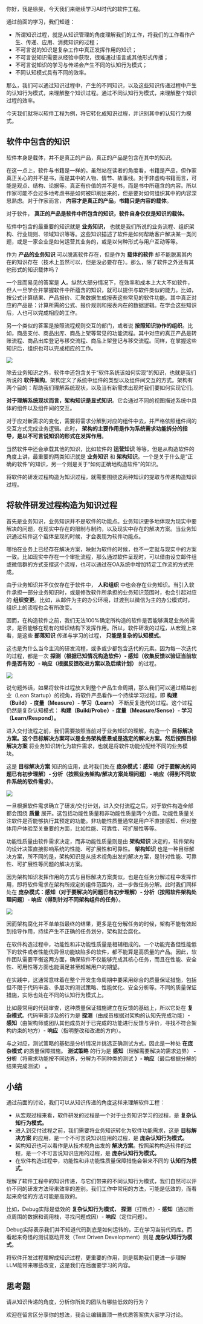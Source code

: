 你好，我是徐昊，今天我们来继续学习AI时代的软件工程。

通过前面的学习，我们知道：

- 所谓知识过程，就是从知识管理的角度理解我们的工作，将我们的工作看作产生、传递、应用、消费知识的过程；
- 不可言说的知识是复杂工作中真正发挥作用的知识；
- 不可言说知识需要从经验中获取，很难通过语言或其他形式传播；
- 不可言说知识的学习与传递会产生不同的认知行为模式；
- 不同认知模式具有不同的效率。

那么，我们可以通过知识过程中，产生的不同知识，以及这些知识传递过程中产生的认知行为模式，来理解整个知识过程。通过不同认知行为模式，来理解整个知识过程的效率。

今天我们就将以软件工程为例，将它转化成知识过程，并识别其中的认知行为模式。

## 软件中包含的知识

软件本身是载体，并不是真正的产品，真正的产品是包含在其中的知识。

在这一点上，软件与书籍是一样的。虽然站在读者的角度看，书籍是产品，但作家真正关心的并不是书，而是其中的人物、情节、故事线。对于非虚构书籍而言，可能是观点、结构、论据等。真正有价值的并不是书，而是书中所蕴含的内容。所以作家可能不会过多地考虑书是如何被印刷出来的，但是要对如何组织其中的内容深思熟虑。对于作家而言， **内容才是真正的产品，书籍只是内容的载体**。

对于软件， **真正的产品是软件中所包含的知识，软件自身仅仅是知识的载体。**

软件中包含的最重要的知识就是 **业务知识，** 也就是我们所说的业务流程、组织架构、行业规则、领域知识等等。这些知识描述了软件是如何帮助客户解决某一类问题，或是一家企业是如何运营其业务的，或是以何种形式与用户互动等等。

作为 **产品的业务知识** 可以脱离软件存在，但是作为 **载体的软件** 却不能脱离其内在的知识存在（技术上虽然可以，但是没必要存在）。那么，除了软件之外还有其他形式的知识载体吗？

一个显而易见的答案是 **人**。纵然大部分情况下，在效率和成本上大大不如软件，但人一旦学会并掌握软件中所蕴含的知识，就可以提供与软件类似的能力。比如，按公式计算结果、产品报价、汇聚数据生成报表这些常见的软件功能。其中真正对应的产品是：计算所需的公式、报价规则和报表内在的数据逻辑。在学会这些知识后，人也可以完成相应的工作。

另一个类似的答案是按照流程规则交互的部门，或者说 **按照知识协作的组织**。比如，商品支付、商品出库、商品上架等常见的功能流程。其中对应的真正产品是转账流程、商品出库登记与移交流程、商品上架登记与移交流程。同样，在掌握这些知识后，组织也可以完成相应的工作。

![](https://static001.geekbang.org/resource/image/3b/c4/3b713ff0a6b3db6d76751992d05e63c4.jpg?wh=1990x1200)

除去业务知识之外，软件中还包含关于“软件系统该如何实现”的知识，也就是我们所说的 **软件架构**。架构定义了系统中组件的类型以及组件间交互的方式。架构有两个目的：帮助我们理解系统现状，以及当有新需求出现时我们要如何实现它们。

**对于理解系统现状而言，架构知识是显式知识**。它会通过不同的视图描述系统中具体的组件以及组件间的交互。

对于应对新需求的变化，需要将需求分解到对应的组件中去，并严格依照组件间的交互方式完成业务逻辑。此时， **架构的主要作用是作为系统需求功能拆分的指导，是以不可言说知识的形式在发挥作用**。

当然软件中还会承载其他的知识，比如软件的 **运营知识** 等等，但是从构造软件的角度上讲，最重要的两类知识就是 **业务知识** 和 **架构知识**。一个是关于什么是“正确的软件”的知识，另一个则是关于“如何正确地构造软件”的知识。

将软件的研发过程构造为知识过程，就需要围绕这两种知识的提取与传递构造知识过程。

## 将软件研发过程构造为知识过程

首先是业务知识，业务知识并不是软件的功能点。业务知识更多地体现为现实中要解决的问题，在现实中存在的限制与制约，以及现实中存在的解决方案。当业务知识通过软件这个载体呈现的时候，才会表现为软件功能点。

哪怕在业务上已经存在解决方案，映射为软件的时候，也不一定就与现实中的方案一致。比如现实中存在一个审批流程，那么通过软件呈现时，可以借由设立邮件组或微信群的方式支撑这个流程，也可以通过在OA系统中增加特定工作流的方式完成。

由于业务知识并不仅仅存在于软件中， **人和组织** 中也会存在业务知识。当引入软件承担一部分业务知识时，或是修改软件所承担的业务知识范围时，也会引起对应的 **组织变更**。比如，从邮件为主的办公环境，过渡到以微信为主的办公模式时，组织上的流程也会有所改变。

因而，在构造软件之前，我们无法100%确定所构造的软件是否能够满足业务的需求，是否能够在现有的知识结构下发挥作用。所以，软件研发的过程，从宏观上来看，是这些 **部落知识** 传递与学习的过程， **只能是复杂的认知模式**。

这也是为什么当今主流的研发流程，或多或少都包含迭代的元素。因为每一次迭代的过程，都是一次 **探测（根据已知情况构造软件）\- 感知（收集反馈以验证当前软件是否有效）\- 响应（根据反馈改进方案以及后续计划）** 的过程。

![](https://static001.geekbang.org/resource/image/0e/7c/0e7cd8b31cb5c54c0c21a27ca444f67c.jpg?wh=1920x1080)

说句题外话，如果将软件过程放大到整个产品生命周期，那么我们可以通过精益创业（Lean Startup）的视角，将软件产品看作一个持续学习过程，即 **构建（Build）- 度量（Measure）- 学习（Learn）** 不断反复迭代的过程。这个过程仍然是复杂认知模式： **构建（Build/Probe）- 度量（Measure/Sense）- 学习（Learn/Respond）。**

进入交付流程之前，我们需要按照当前对于业务知识的理解，构造一个 **目标解决方案。这个目标解决方案可以是业务架构愿景或是选定的解决方案。然后按照目标解决方案** 将业务知识转化为软件需求，也就是将软件功能分配给不同的业务模块。

这是 **目标解决方案** 知识的应用，此时我们处在 **庞杂模式：感知（对于要解决的问题已有初步理解）\- 分析（按照业务架构/解决方案处理问题）\- 响应（得到不同软件系统的软件需求）**。

![](https://static001.geekbang.org/resource/image/f2/42/f2a2783968de00cd4aac409785384b42.jpg?wh=1797x734)

一旦根据软件需求确立了研发/交付计划，进入交付流程之后，对于软件构造全部都会围绕 **质量** 展开。这包括功能性质量和非功能性质量两个方面。功能性质量关注软件是否能够执行其预定的功能。非功能性质量通常是用户不直接感知、但对整体用户体验至关重要的方面，比如性能、可靠性、可扩展性等等。

功能性质量由软件需求决定，而非功能性质量则是由 **架构知识** 决定的，软件架构的设计决策直接影响系统的性能、可扩展性和可靠性。 **架构知识** 也是一种目标解决方案，所不同的是，架构知识是从技术视角出发的解决方案，是针对性能、可靠性、可扩展性等问题的解决方案。

因为架构知识发挥作用的方式与目标解决方案类似，也是在任务分解过程中发挥作用，即将软件需求在架构所规定的组件范围内，进一步做任务分解。此时我们同样处在 **庞杂模式：感知（对于要解决的问题已有初步理解）\- 分析（按照软件架构处理问题）\- 响应（得到针对不同架构组件的任务）**。

![](https://static001.geekbang.org/resource/image/f0/2e/f089b6yy603dfd6200cf8a7a15a2b52e.jpg?wh=1920x977)

因而架构腐化并不单单指最终的结果，更多是在分解任务的时候，架构不能有效起到指导作用，持续产生不正确的任务划分，架构就会腐化。

在软件构造过程中，功能性和非功能性质量是相辅相成的。一个功能完备但性能低下的软件或者性能优异但功能缺陷多的软件，都不能算是高质量的产品。因此，软件团队需要平衡这两方面，确保软件不仅能够完成其核心任务，而且在性能、安全性、可用性等方面也能满足甚至超越用户的期望。

在实践中，这通常意味着在整个开发生命周期中要采用综合的质量保证措施，包括但不限于代码审查、多层次的测试策略、性能优化、安全分析等。不同的质量保证措施，实际也处在不同的认知行为模式上。

比如最常用的代码审查，这种质量保证措施建立在反馈的基础上，所以它处在 **复杂模式**。代码审查涉及的行为是 **探测**（由成员根据对架构的认知先完成功能）\- **感知**（由架构师或团队其他成员对于已完成的功能进行反馈与评价，寻找不符合架构约束的地方）- **响应**（指明整改和改进的方向）。

与之对应，测试策略的基础是分析情况并挑选正确测试方式，因此是一种处 **在庞杂模式** 的质量保障措施。 **测试策略** 的行为是 **感知**（理解需要解决的需求边界） **\- 分析**（将需求功能按不同边界，分解为不同种类的测试 **）\- 响应**（最后根据分解的结果完成测试） **。**

## 小结

通过前面的讨论，我们可以从知识传递的角度这样来理解软件工程：

- 从宏观过程来看，软件研发的过程是一个对于业务知识学习的过程，是 **复杂认知行为模式。**
- 进入到交付过程之前，我们需要将业务知识转化为软件功能需求，这是 **目标解决方案** 的应用，是一个不可言说知识应用的过程，是 **庞杂认知行为模式。**
- 架构知识也可以看作是从技术视角出发的 **解决方案**。按照架构构造软件的过程，是一个不可言说知识应用的过程，是 **庞杂认知行为模式。**
- 在软件构造过程中，功能性和非功能性质量保障措施会带来不同的 **认知行为模式**。

理解了软件工程中的知识传递，与它们带来的不同认知行为模式，我们自然可以评价不同的研发方法带来效率的差别。我们工作中常用的方法，可能是低效的，而看起来奇怪的方法可能是高效的。

比如，Debug实际是低效的 **复杂认知行为模式**， **探测**（打断点）\- **感知**（通过断点周围的数据和调用栈，寻找问题成因）\- **响应**（定位问题）。

Debug实际表示我们并不知道代码到底是如何运转的，正在学习当前代码库。而看起来奇怪的测试驱动开发（Test Driven Development）则是 **庞杂认知行为模式**。

将软件开发过程理解成知识过程，更重要的作用，则是帮助我们更进一步理解LLM能带来哪些改变，这是我们在后面要学习的内容。

## 思考题

请从知识传递的角度，分析你所处的团队有哪些低效的行为？

欢迎在留言区分享你的想法，我会让编辑置顶一些优质答案供大家学习讨论。
